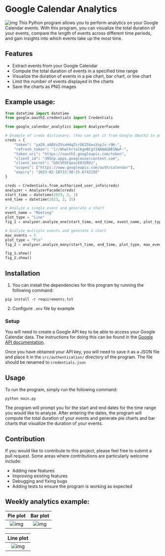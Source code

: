 # Google Calendar Analytics

![img](examples/Logo.png)
This Python program allows you to perform analytics on your Google Calendar events. With this program, you can visualize
the total duration of your events, compare the length of events across different time periods, and gain insights into
which events take up the most time.

## Features

- Extract events from your Google Calendar
- Compute the total duration of events in a specified time range
- Visualize the duration of events in a pie chart, bar chart, or line chart
- Limit the number of events displayed in the charts
- Save the charts as PNG images

## Example usage:

```python
from datetime import datetime
from google.oauth2.credentials import Credentials

from google_calendar_analytics import AnalyzerFacade

# Example of creds dictionary. (You can get it from Google OAuth2 in you web app)
creds = {
    "token": "ya29.a0AVvZVsoH4qZcrGK25VwsXspJv-r9K-",
    "refresh_token": "1//0hwlhrtalKgeRCgYIARAAGBESNwF-",
    "token_uri": "https://oauth2.googleapis.com/token",
    "client_id": "395np.apps.googleusercontent.com",
    "client_secret": "GOCSPXFqoucE03VRVz",
    "scopes": ["https://www.googleapis.com/auth/calendar"],
    "expiry": "2023-02-18T15:30:15.674219Z"
}

creds = Credentials.from_authorized_user_info(creds)
analyzer = AnalyzerFacade(creds)
start_time = datetime(2023, 2, 1)
end_time = datetime(2023, 2, 15)

# Analyze a single event and generate a chart
event_name = "Meeting"
plot_type = "Line"
fig_1 = analyzer.analyze_one(start_time, end_time, event_name, plot_type)

# Analyze multiple events and generate a chart
max_events = 5
plot_type = "Pie"
fig_2 = analyzer.analyze_many(start_time, end_time, plot_type, max_events)

fig_1.show()
fig_2.show()
```

## Installation

1. You can install the dependencies for this program by running the following command:

```console
pip install -r requirements.txt
```

2. Configure `.env` file by example

### Setup

You will need to create a Google API key to be able to access your Google Calendar data. The instructions for doing this
can be found in the [Google API documentation](https://developers.google.com/calendar/api/guides/quickstart/python).

Once you have obtained your API key, you will need to save it as a JSON file and place it in the `src/authentication/`
directory of the program. The file should be renamed to `credentials.json`

## Usage

To run the program, simply run the following command:

```console
python main.py
```

The program will prompt you for the start and end dates for the time range you would like to analyze. After entering the
dates, the program will compute the total duration of your events and generate pie charts and bar charts that visualize
the duration of your events.

## Contribution

If you would like to contribute to this project, please feel free to submit a pull request. Some areas where
contributions are particularly welcome include:

- Adding new features
- Improving existing features
- Debugging and fixing bugs
- Adding tests to ensure the program is working as expected

## Weekly analytics example:

|              Pie plot               |              Bar plot               |
|:-----------------------------------:|:-----------------------------------:|
| ![img](examples/plot_Pie_ploty.png) | ![img](examples/plot_Bar_ploty.png) |

|              Line plot               |                        
|:------------------------------------:|
| ![img](examples/plot_Line_ploty.png) | 
 
